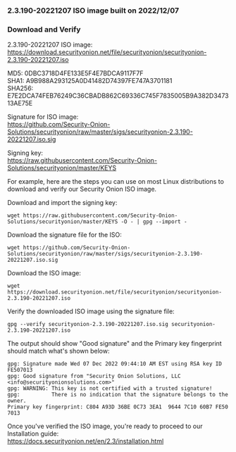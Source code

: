 ### 2.3.190-20221207 ISO image built on 2022/12/07



### Download and Verify

2.3.190-20221207 ISO image:  
https://download.securityonion.net/file/securityonion/securityonion-2.3.190-20221207.iso

MD5: 0DBC3718D4FE133E5F4E7BDCA9117F7F  
SHA1: A9B988A293125A0D41482D74397FE747A3701181  
SHA256: E7E2DCA74FEB76249C36CBADB862C69336C745F7835005B9A382D347313AE75E 

Signature for ISO image:  
https://github.com/Security-Onion-Solutions/securityonion/raw/master/sigs/securityonion-2.3.190-20221207.iso.sig

Signing key:  
https://raw.githubusercontent.com/Security-Onion-Solutions/securityonion/master/KEYS  

For example, here are the steps you can use on most Linux distributions to download and verify our Security Onion ISO image.

Download and import the signing key:  
```
wget https://raw.githubusercontent.com/Security-Onion-Solutions/securityonion/master/KEYS -O - | gpg --import -  
```

Download the signature file for the ISO:  
```
wget https://github.com/Security-Onion-Solutions/securityonion/raw/master/sigs/securityonion-2.3.190-20221207.iso.sig
```

Download the ISO image:  
```
wget https://download.securityonion.net/file/securityonion/securityonion-2.3.190-20221207.iso
```

Verify the downloaded ISO image using the signature file:  
```
gpg --verify securityonion-2.3.190-20221207.iso.sig securityonion-2.3.190-20221207.iso
```

The output should show "Good signature" and the Primary key fingerprint should match what's shown below:
```
gpg: Signature made Wed 07 Dec 2022 09:44:10 AM EST using RSA key ID FE507013
gpg: Good signature from "Security Onion Solutions, LLC <info@securityonionsolutions.com>"
gpg: WARNING: This key is not certified with a trusted signature!
gpg:          There is no indication that the signature belongs to the owner.
Primary key fingerprint: C804 A93D 36BE 0C73 3EA1  9644 7C10 60B7 FE50 7013
```

Once you've verified the ISO image, you're ready to proceed to our Installation guide:  
https://docs.securityonion.net/en/2.3/installation.html
